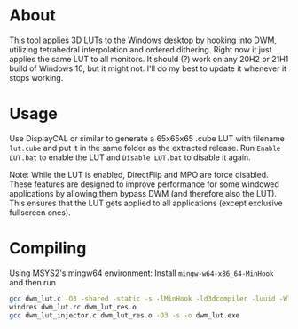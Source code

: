 # About
This tool applies 3D LUTs to the Windows desktop by hooking into DWM, utilizing tetrahedral interpolation and ordered dithering. Right now it just applies the same LUT to all monitors. It should (?) work on any 20H2 or 21H1 build of Windows 10, but it might not. I'll do my best to update it whenever it stops working.

# Usage
Use DisplayCAL or similar to generate a 65x65x65 .cube LUT with filename `lut.cube` and put it in the same folder as the extracted release. Run `Enable LUT.bat` to enable the LUT and `Disable LUT.bat` to disable it again.

Note: While the LUT is enabled, DirectFlip and MPO are force disabled. These features are designed to improve performance for some windowed applications by allowing them bypass DWM (and therefore also the LUT). This ensures that the LUT gets applied to all applications (except exclusive fullscreen ones).

# Compiling
Using MSYS2's mingw64 environment: Install `mingw-w64-x86_64-MinHook` and then run

```bash
gcc dwm_lut.c -O3 -shared -static -s -lMinHook -ld3dcompiler -luuid -Wl,--exclude-all-symbols -o dwm_lut.dll
windres dwm_lut.rc dwm_lut_res.o
gcc dwm_lut_injector.c dwm_lut_res.o -O3 -s -o dwm_lut.exe
```
